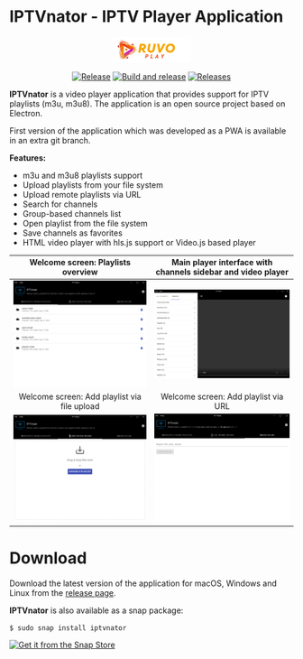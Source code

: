 # IPTVnator - IPTV Player Application

<p align="center">
  <img src="https://raw.githubusercontent.com/4gray/iptvnator/electron/src/assets/icons/favicon.256x256.png" alt="IPTVnator icon" title="Free IPTV player application" />
</p>
<p align="center">
  <a href="https://github.com/4gray/iptvnator/releases"><img src="https://img.shields.io/github/release/4gray/iptvnator.svg?style=round-square" alt="Release"></a> <a href="https://github.com/4gray/iptvnator/actions"><img src="https://github.com/4gray/iptvnator/workflows/Build%20and%20release/badge.svg" alt="Build and release"></a> <a href="https://github.com/4gray/iptvnator/releases"><img src="https://img.shields.io/github/downloads/4gray/iptvnator/total" alt="Releases"></a>
</p>

**IPTVnator** is a video player application that provides support for IPTV playlists (m3u, m3u8). The application is an open source project based on Electron.

First version of the application which was developed as a PWA is available in an extra git branch.

**Features:**

-   m3u and m3u8 playlists support
-   Upload playlists from your file system
-   Upload remote playlists via URL
-   Search for channels
-   Group-based channels list
-   Open playlist from the file system
-   Save channels as favorites
-   HTML video player with hls.js support or Video.js based player


| Welcome screen: Playlists overview                           | Main player interface with channels sidebar and video player                |
| :----------------------------------------------------------: | :-------------------------------------------------------: |
| ![Welcome screen: Playlists overview](./playlists.png)       | ![Sidebar with channel and video player](./iptv-main.png) |
| Welcome screen: Add playlist via file upload                | Welcome screen: Add playlist via URL                      |
| ![Welcome screen: Add playlist via file upload](./iptv-upload.png) | ![Welcome screen: Add playlist via URL](./upload-via-url.png)             |

# Download

Download the latest version of the application for macOS, Windows and Linux from the [release page](https://github.com/4gray/iptvnator/releases).

**IPTVnator** is also available as a snap package:

```
$ sudo snap install iptvnator
```

[![Get it from the Snap Store](https://snapcraft.io/static/images/badges/en/snap-store-black.svg)](https://snapcraft.io/iptvnator)
